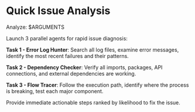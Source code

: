 # Quick Issue Analysis

Analyze: $ARGUMENTS

Launch 3 parallel agents for rapid issue diagnosis:

**Task 1 - Error Log Hunter**: Search all log files, examine error messages, identify the most recent failures and their patterns.

**Task 2 - Dependency Checker**: Verify all imports, packages, API connections, and external dependencies are working.

**Task 3 - Flow Tracer**: Follow the execution path, identify where the process is breaking, test each major component.

Provide immediate actionable steps ranked by likelihood to fix the issue.